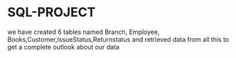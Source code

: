 # SQL-PROJECT

we have created 6 tables named Branch, Employee, Books,Customer,IssueStatus,Returnstatus and retrieved data from all this to get a complete outlook about our data
